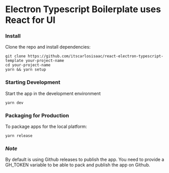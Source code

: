 # Electron Typescript Boilerplate uses React for UI

### Install

Clone the repo and install dependencies: 

```
git clone https://github.com/itscarlosisaac/react-electron-typescript-template your-project-name
cd your-project-name
yarn && yarn setup
```

### Starting Development

Start the app in the development environment
```
yarn dev
```

### Packaging for Production

To package apps for the local platform:
```
yarn release
```

### _Note_ 
By default is using Github releases to publish the app. You need to provide a GH_TOKEN variable to be able to pack and publish the app on Github.

